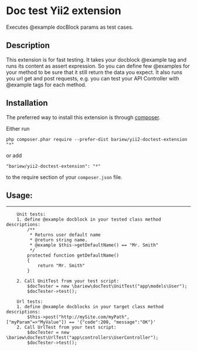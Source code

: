
Doc test Yii2 extension
===================
Executes @example docBlock params as test cases.


Description
-----------

This extension is for fast testing.
It takes your docblock @example tag and runs its content as assert expression.
So you can define few @examples for your method to be sure that it 
still return the data you expect.
It also runs you url get and post requests, e.g. you can test your API Controller
with @example tags for each method.


Installation
------------

The preferred way to install this extension is through [composer](http://getcomposer.org/download/).

Either run

```
php composer.phar require --prefer-dist bariew/yii2-doctest-extension "*"
```

or add

```
"bariew/yii2-doctest-extension": "*"
```

to the require section of your `composer.json` file.


Usage:
------
-----
```
    Unit tests:  
    1. define @example docblock in your tested class method descriptions:
        /**
         * Returns user default name
         * @return string name.
         * @example $this->getDefaultName() == "Mr. Smith"
         */
        protected function getDefaultName()
        {
            return "Mr. Smith"
        }

    2. Call UnitTest from your test script: 
        $docTester = new \bariew\docTest\UnitTest("app\models\User");
        $docTester->test();
```
```
    Url tests:  
    1. define @example docblocks in your target class method descriptions:
        $this->post("http://mySite.com/myPath", ["myParam"=>"MyValue"]) == '{"code":200, "message":"OK"}'
    2. Call UrlTest from your test script: 
        $docTester = new \bariew\docTest\UrlTest("app\controllers\UserController");
        $docTester->test();
```